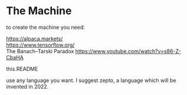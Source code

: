# The Machine

to create the machine you need:

https://alpaca.markets/  
https://www.tensorflow.org/  
The Banach–Tarski Paradox https://www.youtube.com/watch?v=s86-Z-CbaHA  

this.README

use any language you want. I suggest zepto, a language which will be invented in 2022.
